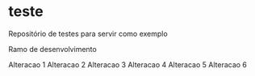# teste

Repositório de testes para servir como exemplo

Ramo de desenvolvimento

Alteracao 1
Alteracao 2
Alteracao 3
Alteracao 4
Alteracao 5
Alteracao 6
